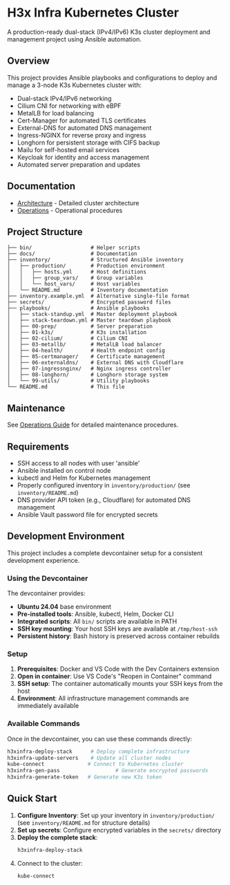 # H3x Infra Kubernetes Cluster

A production-ready dual-stack (IPv4/IPv6) K3s cluster deployment and management project using Ansible automation.

## Overview

This project provides Ansible playbooks and configurations to deploy and manage a 3-node K3s Kubernetes cluster with:

- Dual-stack IPv4/IPv6 networking
- Cilium CNI for networking with eBPF
- MetalLB for load balancing
- Cert-Manager for automated TLS certificates
- External-DNS for automated DNS management
- Ingress-NGINX for reverse proxy and ingress
- Longhorn for persistent storage with CIFS backup
- Mailu for self-hosted email services
- Keycloak for identity and access management
- Automated server preparation and updates

## Documentation

- [Architecture](docs/architecture.md) - Detailed cluster architecture
- [Operations](docs/operations.md) - Operational procedures


## Project Structure

```
├── bin/                   # Helper scripts
├── docs/                  # Documentation
├── inventory/             # Structured Ansible inventory
│   ├── production/        # Production environment
│   │   ├── hosts.yml      # Host definitions
│   │   ├── group_vars/    # Group variables
│   │   └── host_vars/     # Host variables
│   └── README.md          # Inventory documentation
├── inventory.example.yml  # Alternative single-file format
├── secrets/               # Encrypted password files
├── playbooks/             # Ansible playbooks
│   ├── stack-standup.yml  # Master deployment playbook
│   ├── stack-teardown.yml # Master teardown playbook
│   ├── 00-prep/           # Server preparation
│   ├── 01-k3s/            # K3s installation
│   ├── 02-cilium/         # Cilium CNI
│   ├── 03-metallb/        # MetalLB load balancer
│   ├── 04-health/         # Health endpoint config
│   ├── 05-certmanager/    # Certificate management
│   ├── 06-externaldns/    # External DNS with Cloudflare
│   ├── 07-ingressnginx/   # Nginx ingress controller
│   ├── 08-longhorn/       # Longhorn storage system
│   └── 99-utils/          # Utility playbooks
└── README.md              # This file
```


## Maintenance

See [Operations Guide](docs/operations.md) for detailed maintenance procedures.

## Requirements

- SSH access to all nodes with user 'ansible'
- Ansible installed on control node
- kubectl and Helm for Kubernetes management
- Properly configured inventory in `inventory/production/` (see `inventory/README.md`)
- DNS provider API token (e.g., Cloudflare) for automated DNS management
- Ansible Vault password file for encrypted secrets

## Development Environment

This project includes a complete devcontainer setup for a consistent development experience.

### Using the Devcontainer

The devcontainer provides:
- **Ubuntu 24.04** base environment
- **Pre-installed tools**: Ansible, kubectl, Helm, Docker CLI
- **Integrated scripts**: All `bin/` scripts are available in PATH
- **SSH key mounting**: Your host SSH keys are available at `/tmp/host-ssh`
- **Persistent history**: Bash history is preserved across container rebuilds

### Setup

1. **Prerequisites**: Docker and VS Code with the Dev Containers extension
2. **Open in container**: Use VS Code's "Reopen in Container" command
3. **SSH setup**: The container automatically mounts your SSH keys from the host
4. **Environment**: All infrastructure management commands are immediately available

### Available Commands

Once in the devcontainer, you can use these commands directly:
```bash
h3xinfra-deploy-stack      # Deploy complete infrastructure
h3xinfra-update-servers    # Update all cluster nodes
kube-connect              # Connect to Kubernetes cluster
h3xinfra-gen-pass                  # Generate encrypted passwords
h3xinfra-generate-token   # Generate new K3s token
```

## Quick Start

1. **Configure Inventory**: Set up your inventory in `inventory/production/` (see `inventory/README.md` for structure details)
2. **Set up secrets**: Configure encrypted variables in the `secrets/` directory  
3. **Deploy the complete stack**:
   ```bash
   h3xinfra-deploy-stack
   ```
4. Connect to the cluster:
   ```bash
   kube-connect
   ```
